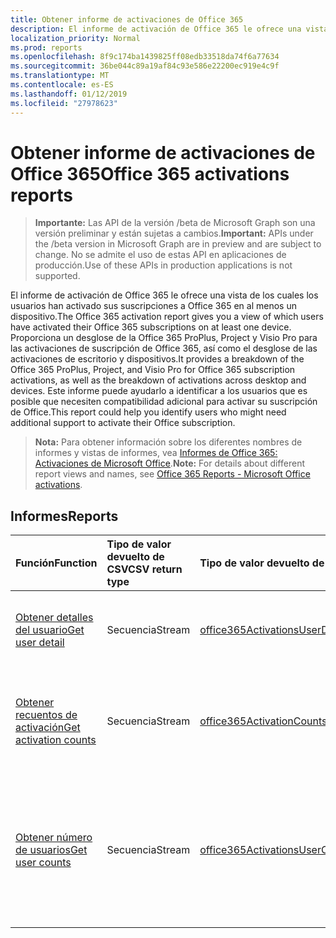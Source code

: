 ```yaml
---
title: Obtener informe de activaciones de Office 365
description: El informe de activación de Office 365 le ofrece una vista de los cuales los usuarios han activado sus suscripciones a Office 365 en al menos un dispositivo. Proporciona un desglose de la Office 365 ProPlus, Project y Visio Pro para las activaciones de suscripción de Office 365, así como el desglose de las activaciones de escritorio y dispositivos. Este informe puede ayudarlo a identificar a los usuarios que es posible que necesiten compatibilidad adicional para activar su suscripción de Office.
localization_priority: Normal
ms.prod: reports
ms.openlocfilehash: 8f9c174ba1439825ff08edb33518da74f6a77634
ms.sourcegitcommit: 36be044c89a19af84c93e586e22200ec919e4c9f
ms.translationtype: MT
ms.contentlocale: es-ES
ms.lasthandoff: 01/12/2019
ms.locfileid: "27978623"
---
```

# <a name="office-365-activations-reports"></a><span data-ttu-id="9246a-105">Obtener informe de activaciones de Office 365</span><span class="sxs-lookup"><span data-stu-id="9246a-105">Office 365 activations reports</span></span>

> <span data-ttu-id="9246a-106">**Importante:** Las API de la versión /beta de Microsoft Graph son una versión preliminar y están sujetas a cambios.</span><span class="sxs-lookup"><span data-stu-id="9246a-106">**Important:** APIs under the /beta version in Microsoft Graph are in preview and are subject to change.</span></span> <span data-ttu-id="9246a-107">No se admite el uso de estas API en aplicaciones de producción.</span><span class="sxs-lookup"><span data-stu-id="9246a-107">Use of these APIs in production applications is not supported.</span></span>

<span data-ttu-id="9246a-108">El informe de activación de Office 365 le ofrece una vista de los cuales los usuarios han activado sus suscripciones a Office 365 en al menos un dispositivo.</span><span class="sxs-lookup"><span data-stu-id="9246a-108">The Office 365 activation report gives you a view of which users have activated their Office 365 subscriptions on at least one device.</span></span> <span data-ttu-id="9246a-109">Proporciona un desglose de la Office 365 ProPlus, Project y Visio Pro para las activaciones de suscripción de Office 365, así como el desglose de las activaciones de escritorio y dispositivos.</span><span class="sxs-lookup"><span data-stu-id="9246a-109">It provides a breakdown of the Office 365 ProPlus, Project, and Visio Pro for Office 365 subscription activations, as well as the breakdown of activations across desktop and devices.</span></span> <span data-ttu-id="9246a-110">Este informe puede ayudarlo a identificar a los usuarios que es posible que necesiten compatibilidad adicional para activar su suscripción de Office.</span><span class="sxs-lookup"><span data-stu-id="9246a-110">This report could help you identify users who might need additional support to activate their Office subscription.</span></span>

> <span data-ttu-id="9246a-111">**Nota:** Para obtener información sobre los diferentes nombres de informes y vistas de informes, vea [Informes de Office 365: Activaciones de Microsoft Office](https://support.office.com/client/Office-activations-87c24ae2-82e0-4d1e-be01-c3bcc3f18c60).</span><span class="sxs-lookup"><span data-stu-id="9246a-111">**Note:** For details about different report views and names, see [Office 365 Reports - Microsoft Office activations](https://support.office.com/client/Office-activations-87c24ae2-82e0-4d1e-be01-c3bcc3f18c60).</span></span>

## <a name="reports"></a><span data-ttu-id="9246a-112">Informes</span><span class="sxs-lookup"><span data-stu-id="9246a-112">Reports</span></span>
| <span data-ttu-id="9246a-113">Función</span><span class="sxs-lookup"><span data-stu-id="9246a-113">Function</span></span>                                 | <span data-ttu-id="9246a-114">Tipo de valor devuelto de CSV</span><span class="sxs-lookup"><span data-stu-id="9246a-114">CSV return type</span></span> | <span data-ttu-id="9246a-115">Tipo de valor devuelto de JSON</span><span class="sxs-lookup"><span data-stu-id="9246a-115">JSON return type</span></span>                         | <span data-ttu-id="9246a-116">Descripción</span><span class="sxs-lookup"><span data-stu-id="9246a-116">Description</span></span>                              |
| :--------------------------------------- | :-------------- | :--------------------------------------- | ---------------------------------------- |
| [<span data-ttu-id="9246a-117">Obtener detalles del usuario</span><span class="sxs-lookup"><span data-stu-id="9246a-117">Get user detail</span></span>](../api/reportroot-getoffice365activationsuserdetail.md) | <span data-ttu-id="9246a-118">Secuencia</span><span class="sxs-lookup"><span data-stu-id="9246a-118">Stream</span></span>          | [<span data-ttu-id="9246a-119">office365ActivationsUserDetail</span><span class="sxs-lookup"><span data-stu-id="9246a-119">office365ActivationsUserDetail</span></span>](../resources/office365activationsuserdetail.md) | <span data-ttu-id="9246a-120">Obtiene información sobre qué usuarios activaron Office 365.</span><span class="sxs-lookup"><span data-stu-id="9246a-120">Get details about users who have activated Office 365.</span></span> |
| [<span data-ttu-id="9246a-121">Obtener recuentos de activación</span><span class="sxs-lookup"><span data-stu-id="9246a-121">Get activation counts</span></span>](../api/reportroot-getoffice365activationcounts.md) | <span data-ttu-id="9246a-122">Secuencia</span><span class="sxs-lookup"><span data-stu-id="9246a-122">Stream</span></span>          | [<span data-ttu-id="9246a-123">office365ActivationCounts</span><span class="sxs-lookup"><span data-stu-id="9246a-123">office365ActivationCounts</span></span>](../resources/office365activationcounts.md) | <span data-ttu-id="9246a-124">Obtiene el número de activaciones de Office 365 en dispositivos y equipos de escritorio.</span><span class="sxs-lookup"><span data-stu-id="9246a-124">Get the count of Office 365 activations on desktops and devices.</span></span> |
| [<span data-ttu-id="9246a-125">Obtener número de usuarios</span><span class="sxs-lookup"><span data-stu-id="9246a-125">Get user counts</span></span>](../api/reportroot-getoffice365activationsusercounts.md) | <span data-ttu-id="9246a-126">Secuencia</span><span class="sxs-lookup"><span data-stu-id="9246a-126">Stream</span></span>          | [<span data-ttu-id="9246a-127">office365ActivationsUserCounts</span><span class="sxs-lookup"><span data-stu-id="9246a-127">office365ActivationsUserCounts</span></span>](../resources/office365activationsusercounts.md) | <span data-ttu-id="9246a-128">Obtiene el número de usuarios habilitados y el número de usuarios que activaron la suscripción de Office en dispositivos o equipos de escritorio.</span><span class="sxs-lookup"><span data-stu-id="9246a-128">Get the count of users that are enabled and those that have activated the Office subscription on desktop or devices.</span></span> |
